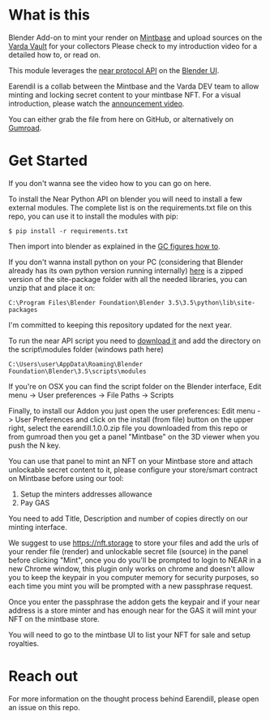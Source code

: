 # What is this

Blender Add-on to mint your render on [Mintbase](https://mintbase.xyz) and upload sources on the [Varda Vault](https://vault.varda.vision) for your collectors
Please check to my introduction video for a detailed how to, or read on.

This module leverages the [near protocol API](https://github.com/near/near-api-py) on the [Blender UI](https://blender.org).

Earendil is a collab between the Mintbase and the Varda DEV team to allow minting and locking secret content to your mintbase NFT.
For a visual introduction, please watch the [announcement video](https://www.youtube.com/coming-soon).

You can either grab the file from here on GitHub, or alternatively on [Gumroad](https://jeeltcraft.gumroad.com/).

# Get Started
If you don't wanna see the video how to you can go on here.

To install the Near Python API on blender you will need to install a few external modules.
The complete list is on the requirements.txt file on this repo, you can use it to install the modules with pip:

`$ pip install -r requirements.txt`

Then import into blender as explained in the [GC figures how to](https://youtu.be/DSRha-8Zk8w).

If you don't wanna install python on your PC (considering that Blender already has its own python version running internally) [here](https://drive.google.com/file/d/1-XbegCJa4DW3rfJ2l3-8YlczOgRMx85t/view?usp=drive_link) is a zipped version of the site-package folder with all the needed libraries, you can unzip that and place it on:

`C:\Program Files\Blender Foundation\Blender 3.5\3.5\python\lib\site-packages`

I'm committed to keeping this repository updated for the next year.

To run the near API script you need to [download it](https://github.com/near/near-api-py) and add the directory on the script\modules folder (windows path here)

`C:\Users\user\AppData\Roaming\Blender Foundation\Blender\3.5\scripts\modules`

If you're on OSX you can find the script folder on the Blender interface, Edit menu -> User preferences -> File Paths -> Scripts

Finally, to install our Addon you just open the user preferences: Edit menu -> User Preferences and click on the install (from file) button on the upper right, select the earendill.1.0.0.zip file you downloaded from this repo or from gumroad then you get a panel "Mintbase" on the 3D viewer when you push the N key.

You can use that panel to mint an NFT on your Mintbase store and attach unlockable secret content to it, please configure your store/smart contract on Mintbase before using our tool:

1) Setup the minters addresses allowance
2) Pay GAS

You need to add Title, Description and number of copies directly on our minting interface.

We suggest to use https://nft.storage to store your files and add the urls of your render file (render) and unlockable secret file (source) in the panel before clicking "Mint", once you do you'll be prompted to login to NEAR in a new Chrome window, this plugin only works on chrome and doesn't allow you to keep the keypair in you computer memory for security purposes, so each time you mint you will be prompted with a new passphrase request.

Once you enter the passphrase the addon gets the keypair and if your near address is a store minter and has enough near for the GAS it will mint your NFT on the mintbase store.

You will need to go to the mintbase UI to list your NFT for sale and setup royalties.

# Reach out
For more information on the thought process behind Earendill, please open an issue on this repo.
